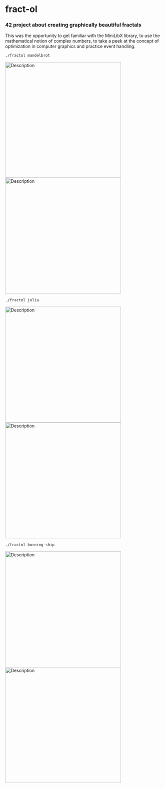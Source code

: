 # fract-ol 
### 42 project about creating graphically beautiful fractals
This was the opportunity to get familiar with the MiniLibX library, to use the mathematical notion of complex numbers, to take a peek at the concept of
optimization in computer graphics and practice event handling.

`./fractol mandelbrot`
<p float="left">
<img src="https://github.com/user-attachments/assets/8235d13d-37a7-44c9-b7ea-4e70ed265a28" alt="Description" width="370"/>
<img src="https://github.com/user-attachments/assets/5f95b19c-41ec-4e13-b778-672d59a63474" alt="Description" width="370"/>
</p>

`./fractol julia`
<p float="left">
<img src="https://github.com/user-attachments/assets/2c0b6247-dd1e-4c64-a970-802632a3881e" alt="Description" width="370"/>
<img src="https://github.com/user-attachments/assets/0356f912-a827-473f-9321-322a12df4f9e" alt="Description" width="370"/>
</p>

`./fractol burning ship`
<p float="left">
<img src="https://github.com/user-attachments/assets/798c5772-d0e2-4074-beb8-30c419ac426a" alt="Description" width="370"/>
<img src="https://github.com/user-attachments/assets/2572b2ba-346e-4d6d-b81f-cf4a88c0b894" alt="Description" width="370"/>
</p>
